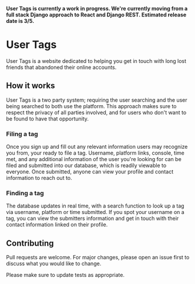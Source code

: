 **User Tags is currently a work in progress. We're currently moving from a full stack Django approach to React and Django REST. Estimated release date is 3/5.**

# User Tags

User Tags is a website dedicated to helping you get in touch with long lost friends that abandoned their online accounts.

## How it works

User Tags is a two party system; requiring the user searching and the user being searched to both use the platform.
This approach makes sure to respect the privacy of all parties involved, and for users who don't want to be found to have 
that opportunity.

### Filing a tag

Once you sign up and fill out any relevant information users may recognize you from, your ready to file a tag. Username, platform links, 
console, time met, and any additional information of the user you're looking for can be filed and submitted into our database, which 
is readily viewable to everyone. Once submitted, anyone can view your profile and contact information to reach out to.

### Finding a tag

The database updates in real time, with a search function to look up a tag via username, platform or time submitted. If you spot your username
on a tag, you can view the submitters information and get in touch with their contact information linked on their profile.


## Contributing
Pull requests are welcome. For major changes, please open an issue first to discuss what you would like to change.

Please make sure to update tests as appropriate.
